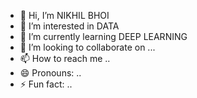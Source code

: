 - 👋 Hi, I’m NIKHIL BHOI
- 👀 I’m interested in DATA
- 🌱 I’m currently learning DEEP LEARNING
- 💞️ I’m looking to collaborate on ...
- 📫 How to reach me ..
- 😄 Pronouns: ..
- ⚡ Fun fact: ..

<!---
NIKHILnitr/NIKHILnitr is a ✨ special ✨ repository because its `README.md` (this file) appears on your GitHub profile.
You can click the Preview link to take a look at your changes.
--->
